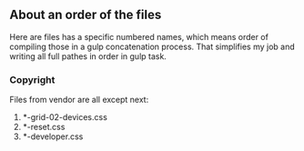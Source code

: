 ## About an order of the files
Here are files has a specific numbered names, which means order of compiling those in a gulp concatenation process. That simplifies my job and writing all full pathes in order in gulp task. 


### Copyright
Files from vendor are all except next:
1. *-grid-02-devices.css
2. *-reset.css
3. *-developer.css